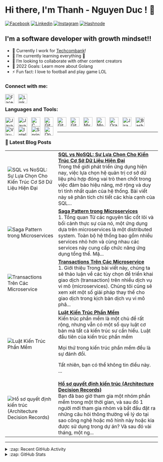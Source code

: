 # Hi there, I'm Thanh - Nguyen Duc ! 👋 
[![Facebook](https://img.shields.io/badge/Facebook-1877F2?style=for-the-badge&logo=facebook&logoColor=white)][facebook]
[![Linkedin](https://img.shields.io/badge/LinkedIn-0077B5?style=for-the-badge&logo=linkedin&logoColor=white)][linkedin]
[![Instagram](https://img.shields.io/badge/Instagram-E4405F?style=for-the-badge&logo=instagram&logoColor=white)][instagram]
[![Hashnode](https://img.shields.io/badge/Hashnode-2962FF?style=for-the-badge&logo=hashnode&logoColor=white)][hashnode]


## I'm a software developer with growth mindset!!

- 🔭 Currently I work for [Techcombank][techcombank]!
- 🌱 I’m currently learning everything 🤣
- 👯 I’m looking to collaborate with other content creators
- 🥅 2022 Goals: Learn more about Golang
- ⚡ Fun fact: I love to football and play game LOL

### Connect with me:

[<img align="left" alt="Facebook" width="30px" src="https://cdn.jsdelivr.net/gh/devicons/devicon/icons/facebook/facebook-original.svg" style="padding-right:10px;" />][facebook]
&nbsp;&nbsp;
[<img align="left" alt="Linkedin" width="30px" src="https://cdn.jsdelivr.net/gh/devicons/devicon/icons/linkedin/linkedin-original.svg" style="padding-right:10px;" />][linkedin]


### Languages and Tools:

[<img align="left" alt="Java" width="30px" src="https://cdn.jsdelivr.net/gh/devicons/devicon/icons/java/java-original.svg" style="padding-right:10px;" />][java]
[<img align="left" alt="JavaScript" width="30px" src="https://cdn.jsdelivr.net/gh/devicons/devicon/icons/javascript/javascript-original.svg" style="padding-right:10px;" />][javascript]
[<img align="left" alt="C" width="30px" src="https://cdn.jsdelivr.net/gh/devicons/devicon/icons/c/c-original.svg" style="padding-right:10px;" />][c++]
[<img align="left" alt="Git" width="30px" src="https://cdn.jsdelivr.net/gh/devicons/devicon/icons/git/git-original.svg" style="padding-right:10px;" />][git]
[<img align="left" alt="GitHub" width="30px" src="https://cdn.jsdelivr.net/gh/devicons/devicon/icons/github/github-original.svg" style="padding-right:10px;" />][github]
[<img align="left" alt="GitLab" width="30px" src="https://cdn.jsdelivr.net/gh/devicons/devicon/icons/gitlab/gitlab-original.svg" style="padding-right:10px;" />][gitlab]
[<img align="left" alt="MySQL" width="30px" src="https://cdn.jsdelivr.net/gh/devicons/devicon/icons/mysql/mysql-original.svg" style="padding-right:10px;" />][mysql]
[<img align="left" alt="MongoDB" width="30px" src="https://cdn.jsdelivr.net/gh/devicons/devicon/icons/mongodb/mongodb-original.svg" style="padding-right:10px;" />][mongodb]
[<img align="left" alt="Oracle" width="30px" src="https://cdn.jsdelivr.net/gh/devicons/devicon/icons/oracle/oracle-original.svg" style="padding-right:10px;" />][oracle]
[<img align="left" alt="Jira" width="30px" src="https://cdn.jsdelivr.net/gh/devicons/devicon/icons/jira/jira-original.svg" style="padding-right:10px;" />][jira]
[<img align="left" alt="Bash" width="30px" src="https://cdn.jsdelivr.net/gh/devicons/devicon/icons/bash/bash-original.svg" style="padding-right:10px;" />][jira]
[<img align="left" alt="Visual Studio Code" width="30px" src="https://cdn.jsdelivr.net/gh/devicons/devicon/icons/vscode/vscode-original.svg" style="padding-right:10px;" />][vscode]
[<img align="left" alt="IntelliJ" width="30px" src="https://cdn.jsdelivr.net/gh/devicons/devicon/icons/intellij/intellij-original.svg" style="padding-right:10px;" />][intellij]
[<img align="left" alt="Spring" width="30px" src="https://cdn.jsdelivr.net/gh/devicons/devicon/icons/spring/spring-original.svg" style="padding-right:10px;" />][spring]
[<img align="left" alt="OpenAPI" width="30px" src="https://avatars3.githubusercontent.com/u/16343502?v=3&s=200" style="padding-right:10px;" />][openapi]

<br />
<br />

---

### 📕 Latest Blog Posts

<!-- HASHNODE_BLOG:START -->
<table><tr><td><img src="https://cdn.hashnode.com/res/hashnode/image/upload/v1738917048527/b247de51-189f-4ef0-a295-883f1f3f04f1.webp" alt="SQL vs NoSQL: Sự Lựa Chọn Cho Kiến Trúc Cơ Sở Dữ Liệu Hiện Đại"></td><td><a href="https://ducthanhnguyen95.hashnode.dev/sql-vs-nosql-su-lua-chon-cho-kien-truc-co-so-du-lieu-hien-dai"><strong>SQL vs NoSQL: Sự Lựa Chọn Cho Kiến Trúc Cơ Sở Dữ Liệu Hiện Đại</strong></a><br>Trong thế giới phát triển ứng dụng hiện nay, việc lựa chọn hệ quản trị cơ sở dữ liệu phù hợp đóng vai trò then chốt trong việc đảm bảo hiệu năng, mở rộng và duy trì tính nhất quán của hệ thống. Bài viết này sẽ phân tích chi tiết các khía cạnh của SQL...</td></tr><tr><td><img src="https://cdn.hashnode.com/res/hashnode/image/upload/v1724399334422/aed5e923-53e1-4ce5-a006-a6e95be9840e.png" alt="Saga Pattern trong Microservices"></td><td><a href="https://ducthanhnguyen95.hashnode.dev/saga-pattern-trong-microservices"><strong>Saga Pattern trong Microservices</strong></a><br>1. Tổng quan
Từ các nguyên tắc cốt lõi và bối cảnh thực sự của nó,  một  ứng dụng dựa trên microservices là một distributed system. Toàn bộ hệ thống bao gồm nhiều services nhỏ hơn và cùng nhau các services này cung cấp chức năng ứng dụng tổng thể.
Mặ...</td></tr><tr><td><img src="https://cdn.hashnode.com/res/hashnode/image/upload/v1724318942153/4e3448b4-c7c6-4c04-ad1b-4551317926aa.png" alt="Transactions Trên Các Microservice"></td><td><a href="https://ducthanhnguyen95.hashnode.dev/transactions-tren-cac-microservice"><strong>Transactions Trên Các Microservice</strong></a><br>1. Giới thiệu
Trong bài viết này, chúng ta sẽ thảo luận về các tùy chọn để triển khai giao dịch (transaction) trên nhiều dịch vụ vi mô (microservices).
Chúng tôi cũng sẽ xem xét một số giải pháp thay thế cho giao dịch trong kịch bản dịch vụ vi mô phâ...</td></tr><tr><td><img src="https://cdn.hashnode.com/res/hashnode/image/upload/v1724230563150/ee8d804d-6624-4b19-8a1a-97bf68cff813.png" alt="Luật Kiến Trúc Phần Mềm"></td><td><a href="https://ducthanhnguyen95.hashnode.dev/luat-kien-truc-phan-mem"><strong>Luật Kiến Trúc Phần Mềm</strong></a><br>Kiến trúc phần mềm là một chủ đề rất rộng, nhưng vẫn có một số quy luật cơ bản mà tất cả kiến ​​trúc sư cần hiểu.
Luật đầu tiên của kiến trúc phần mềm

Mọi thứ trong kiến ​​trúc phần mềm đều là sự đánh đổi.

Tất nhiên, bạn có thể không tin điều này. ...</td></tr><tr><td><img src="https://cdn.hashnode.com/res/hashnode/image/upload/v1724228352531/0a038cd6-a612-4587-83a3-55e2c279976c.jpeg" alt="Hồ sơ quyết định kiến trúc (Architecture Decision Records)"></td><td><a href="https://ducthanhnguyen95.hashnode.dev/ho-so-quyet-dinh-kien-truc-architecture-decision-records"><strong>Hồ sơ quyết định kiến trúc (Architecture Decision Records)</strong></a><br>Bạn đã bao giờ tham gia một nhóm phần mềm trong một thời gian, và sau đó 1 người mới tham gia nhóm và bắt đầu đặt ra những câu hỏi thông thường về lý do tại sao công nghệ hoặc mô hình này hoặc kia được sử dụng trong dự án? Và sau đó vài tháng, một ng...</td></tr></table>
<!-- HASHNODE_BLOG:END -->

---

<details>
  <summary>:zap: Recent GitHub Activity</summary>
  
<!--START_SECTION:activity-->
1. 💪 Opened PR [#3](https://github.com/ducthanhnguyen95/reenact-the-conflict-situation/pull/3) in [ducthanhnguyen95/reenact-the-conflict-situation](https://github.com/ducthanhnguyen95/reenact-the-conflict-situation)
2. 🎉 Merged PR [#2](https://github.com/ducthanhnguyen95/reenact-the-conflict-situation/pull/2) in [ducthanhnguyen95/reenact-the-conflict-situation](https://github.com/ducthanhnguyen95/reenact-the-conflict-situation)
<!--END_SECTION:activity-->

</details>

<details>

  <summary>:zap: GitHub Stats</summary>

  <img align="left" alt="ducthanhnguyen95's GitHub Stats" src="https://github-readme-stats-ducthanhnguyen95.vercel.app/api?username=ducthanhnguyen95&show_icons=true&hide_border=true" />

</details>

[techcombank]: https://techcombank.com/
[java]: https://www.java.com/en/
[javascript]: https://www.javascript.com/
[c++]: https://www.cprogramming.com/
[git]: https://git-scm.com/
[github]: https://github.com/
[gitlab]: https://about.gitlab.com/
[mysql]: https://www.mysql.com/
[mongodb]: https://www.mongodb.com/
[oracle]: https://www.oracle.com/
[jira]: https://www.atlassian.com/software/jira?&aceid=&adposition=&adgroup=150304258748&campaign=18455429755&creative=639487406296&device=c&keyword=jira&matchtype=e&network=g&placement=&ds_kids=p73361184046&ds_e=GOOGLE&ds_eid=700000001558501&ds_e1=GOOGLE&gclid=Cj0KCQjwt_qgBhDFARIsABcDjOfFQdRdOjdSn5Qd4mtiIciYiYCjOMznt8I8isZFYBxluw45wIyHYrwaAvFPEALw_wcB&gclsrc=aw.ds
[vscode]: https://code.visualstudio.com/
[intellij]: https://www.jetbrains.com/idea/
[spring]: https://spring.io/
[openapi]: https://www.openapis.org/
[facebook]: https://www.facebook.com/thanhnd071095/
[linkedin]: https://www.linkedin.com/in/ducthanhnguyen95
[instagram]: https://www.instagram.com/thanhnd071095/
[hashnode]: https://ducthanhnguyen95.hashnode.dev/
